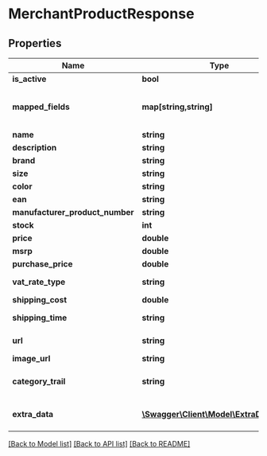 # MerchantProductResponse

## Properties
Name | Type | Description | Notes
------------ | ------------- | ------------- | -------------
**is_active** | **bool** |  | [optional] 
**mapped_fields** | **map[string,string]** | A channel can require certain fields to be available. The channel  can provide ChannelEngine with this fields after which the merchants  will be able to fill in this field using custom conditions in ChannelEngine.    There are five different | [optional] 
**name** | **string** |  | [optional] 
**description** | **string** |  | [optional] 
**brand** | **string** |  | [optional] 
**size** | **string** |  | [optional] 
**color** | **string** |  | [optional] 
**ean** | **string** |  | [optional] 
**manufacturer_product_number** | **string** |  | [optional] 
**stock** | **int** |  | [optional] 
**price** | **double** | Price, including VAT. | [optional] 
**msrp** | **double** | Manufacturer&#39;s suggested retail price | [optional] 
**purchase_price** | **double** |  | [optional] 
**vat_rate_type** | **string** | The type of VAT which applies to this product.  See: http://ec.europa.eu/taxation_customs/taxation/vat/topics/rates_en.htm | [optional] 
**shipping_cost** | **double** |  | [optional] 
**shipping_time** | **string** | A textual representation of the shippingtime.  For example, in Dutch: &#39;Op werkdagen voor 22:00 uur besteld, morgen in huis&#39; | [optional] 
**url** | **string** | A URL pointing to the merchant&#39;s webpage  which displays this product. | [optional] 
**image_url** | **string** | A URL at which an image of this product  can be found. | [optional] 
**category_trail** | **string** | The category to which this product belongs.  Please supply this field in the following format:  &#39;maincategory &amp;gt; category &amp;gt; subcategory&#39;  For example:  &#39;vehicles &amp;gt; bikes &amp;gt; mountainbike&#39; | [optional] 
**extra_data** | [**\Swagger\Client\Model\ExtraDataItem[]**](ExtraDataItem.md) | An optional list of key-value pairs containing  extra data about this product. This data can be  sent to channels or used for filtering products. | [optional] 

[[Back to Model list]](../README.md#documentation-for-models) [[Back to API list]](../README.md#documentation-for-api-endpoints) [[Back to README]](../README.md)


